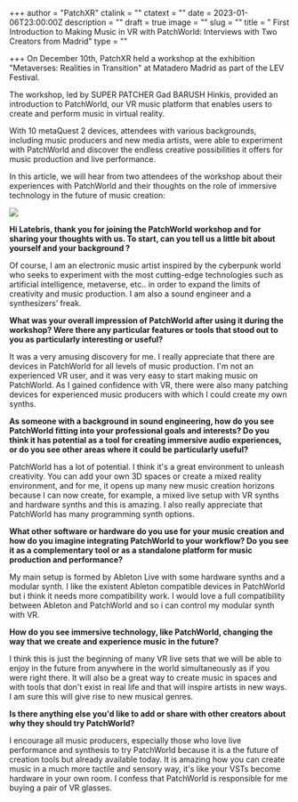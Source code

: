 +++
author = "PatchXR"
ctalink = ""
ctatext = ""
date = 2023-01-06T23:00:00Z
description = ""
draft = true
image = ""
slug = ""
title = " First Introduction to Making Music in VR with PatchWorld: Interviews with Two Creators from Madrid"
type = ""

+++
On December 10th, PatchXR held a workshop at the exhibition "Metaverses: Realities in Transition" at Matadero Madrid as part of the LEV Festival.

The workshop, led by SUPER PATCHER Gad BARUSH Hinkis, provided an introduction to PatchWorld, our VR music platform that enables users to create and perform music in virtual reality.

With 10 metaQuest 2 devices, attendees with various backgrounds, including music producers and new media artists, were able to experiment with PatchWorld and discover the endless creative possibilities it offers for music production and live performance.

In this article, we will hear from two attendees of the workshop about their experiences with PatchWorld and their thoughts on the role of immersive technology in the future of music creation:

![](/uploads/img_3856.jpeg)

**Hi Latebris, thank you for joining the PatchWorld workshop and for sharing your thoughts with us. To start, can you tell us a little bit about yourself and your background ?**

Of course, I am an electronic music artist inspired by the cyberpunk world who seeks to experiment with the most cutting-edge technologies such as artificial intelligence, metaverse, etc.. in order to expand the limits of creativity and music production. I am also a sound engineer and a synthesizers’ freak.

**What was your overall impression of PatchWorld after using it during the workshop? Were there any particular features or tools that stood out to you as particularly interesting or useful?**

It was a very amusing discovery for me. I really appreciate that there are devices in PatchWorld for all levels of music production. I'm not an experienced VR user, and it was very easy to start making music on PatchWorld. As I gained confidence with VR, there were also many patching devices for experienced music producers with which I could create my own synths.

**As someone with a background in sound engineering, how do you see PatchWorld fitting into your professional goals and interests? Do you think it has potential as a tool for creating immersive audio experiences, or do you see other areas where it could be particularly useful?**

PatchWorld has a lot of potential. I think it's a great environment to unleash creativity. You can add your own 3D spaces or create a mixed reality environment, and for me, it opens up many new music creation horizons because I can now create, for example, a mixed live setup with VR synths and hardware synths and this is amazing. I also really appreciate that PatchWorld has many programming synth options.

**What other software or hardware do you use for your music creation and how do you imagine integrating PatchWorld to your workflow? Do you see it as a complementary tool or as a standalone platform for music production and performance?**

My main setup is formed by Ableton Live with some hardware synths and a modular synth. I like the existent Ableton compatible devices in PatchWorld but i think it needs more compatibility work. I would love a full compatibility between Ableton and PatchWorld and so i can control my modular synth with VR.

**How do you see immersive technology, like PatchWorld, changing the way that we create and experience music in the future?**

I think this is just the beginning of many VR live sets that we will be able to enjoy in the future from anywhere in the world simultaneously as if you were right there. It will also be a great way to create music in spaces and with tools that don't exist in real life and that will inspire artists in new ways. I am sure this will give rise to new musical genres.

**Is there anything else you'd like to add or share with other creators about why they should try PatchWorld?**

I encourage all music producers, especially those who love live performance and synthesis to try PatchWorld because it is a the future of creation tools but already available today. It is amazing how you can create music in a much more tactile and sensory way, it's like your VSTs become hardware in your own room. I confess that PatchWorld is responsible for me buying a pair of VR glasses.